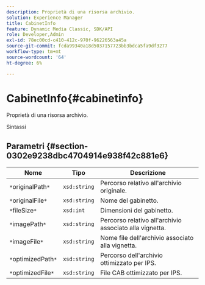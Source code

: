 ```yaml
---
description: Proprietà di una risorsa archivio.
solution: Experience Manager
title: CabinetInfo
feature: Dynamic Media Classic, SDK/API
role: Developer,Admin
exl-id: 78ec00cd-c410-412c-970f-96226563a45a
source-git-commit: fcda99340a18d5037157723bb3bdca5fa9df3277
workflow-type: tm+mt
source-wordcount: '64'
ht-degree: 6%

---
```


# CabinetInfo{#cabinetinfo}

Proprietà di una risorsa archivio.

Sintassi

## Parametri {#section-0302e9238dbc4704914e938f42c881e6}

| Nome | Tipo | Descrizione |
|---|---|---|
| `*`originalPath`*` | `xsd:string` | Percorso relativo all&#39;archivio originale. |
| `*`originalFile`*` | `xsd:string` | Nome del gabinetto. |
| `*`fileSize`*` | `xsd:int` | Dimensioni del gabinetto. |
| `*`imagePath`*` | `xsd:string` | Percorso relativo all&#39;archivio associato alla vignetta. |
| `*`imageFile`*` | `xsd:string` | Nome file dell&#39;archivio associato alla vignetta. |
| `*`optimizedPath`*` | `xsd:string` | Percorso dell&#39;archivio ottimizzato per IPS. |
| `*`optimizedFile`*` | `xsd:string` | File CAB ottimizzato per IPS. |
